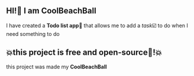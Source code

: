 
HI!👋 I am **CoolBeachBall**
--------------------------

I have created a **Todo list app**📝 that allows me 
to add a *task*☑️ to do when I need something to do

💥this project is **free** and **open-source🔎**!💥
---------------------------------------------

this project was made my **CoolBeachBall**